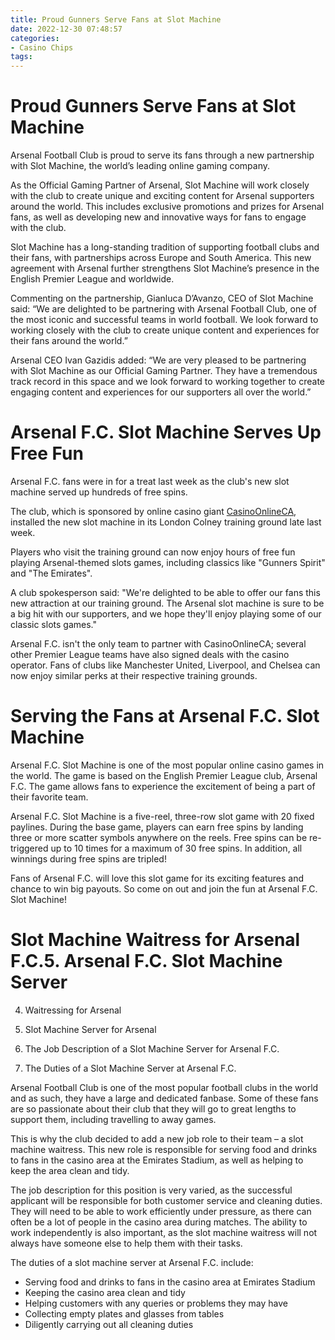 ```yaml
---
title: Proud Gunners Serve Fans at Slot Machine
date: 2022-12-30 07:48:57
categories:
- Casino Chips
tags:
---
```



#  Proud Gunners Serve Fans at Slot Machine

Arsenal Football Club is proud to serve its fans through a new partnership with Slot Machine, the world’s leading online gaming company.

As the Official Gaming Partner of Arsenal, Slot Machine will work closely with the club to create unique and exciting content for Arsenal supporters around the world. This includes exclusive promotions and prizes for Arsenal fans, as well as developing new and innovative ways for fans to engage with the club.

Slot Machine has a long-standing tradition of supporting football clubs and their fans, with partnerships across Europe and South America. This new agreement with Arsenal further strengthens Slot Machine’s presence in the English Premier League and worldwide.

Commenting on the partnership, Gianluca D’Avanzo, CEO of Slot Machine said: “We are delighted to be partnering with Arsenal Football Club, one of the most iconic and successful teams in world football. We look forward to working closely with the club to create unique content and experiences for their fans around the world.”

Arsenal CEO Ivan Gazidis added: “We are very pleased to be partnering with Slot Machine as our Official Gaming Partner. They have a tremendous track record in this space and we look forward to working together to create engaging content and experiences for our supporters all over the world.”

#  Arsenal F.C. Slot Machine Serves Up Free Fun

Arsenal F.C. fans were in for a treat last week as the club's new slot machine served up hundreds of free spins.

The club, which is sponsored by online casino giant <a href="https://www.casinoonlineca.ca">CasinoOnlineCA</a>, installed the new slot machine in its London Colney training ground late last week.

Players who visit the training ground can now enjoy hours of free fun playing Arsenal-themed slots games, including classics like "Gunners Spirit" and "The Emirates".

A club spokesperson said: "We're delighted to be able to offer our fans this new attraction at our training ground. The Arsenal slot machine is sure to be a big hit with our supporters, and we hope they'll enjoy playing some of our classic slots games."

Arsenal F.C. isn't the only team to partner with CasinoOnlineCA; several other Premier League teams have also signed deals with the casino operator. Fans of clubs like Manchester United, Liverpool, and Chelsea can now enjoy similar perks at their respective training grounds.

#  Serving the Fans at Arsenal F.C. Slot Machine

Arsenal F.C. Slot Machine is one of the most popular online casino games in the world. The game is based on the English Premier League club, Arsenal F.C. The game allows fans to experience the excitement of being a part of their favorite team.

Arsenal F.C. Slot Machine is a five-reel, three-row slot game with 20 fixed paylines. During the base game, players can earn free spins by landing three or more scatter symbols anywhere on the reels. Free spins can be re-triggered up to 10 times for a maximum of 30 free spins. In addition, all winnings during free spins are tripled!

Fans of Arsenal F.C. will love this slot game for its exciting features and chance to win big payouts. So come on out and join the fun at Arsenal F.C. Slot Machine!

#  Slot Machine Waitress for Arsenal F.C.5. Arsenal F.C. Slot Machine Server

4. Waitressing for Arsenal

3. Slot Machine Server for Arsenal

2. The Job Description of a Slot Machine Server for Arsenal F.C.
1. The Duties of a Slot Machine Server at Arsenal F.C.


Arsenal Football Club is one of the most popular football clubs in the world and as such, they have a large and dedicated fanbase. Some of these fans are so passionate about their club that they will go to great lengths to support them, including travelling to away games. 

This is why the club decided to add a new job role to their team – a slot machine waitress. This new role is responsible for serving food and drinks to fans in the casino area at the Emirates Stadium, as well as helping to keep the area clean and tidy. 

The job description for this position is very varied, as the successful applicant will be responsible for both customer service and cleaning duties. They will need to be able to work efficiently under pressure, as there can often be a lot of people in the casino area during matches. The ability to work independently is also important, as the slot machine waitress will not always have someone else to help them with their tasks. 

The duties of a slot machine server at Arsenal F.C. include: 
- Serving food and drinks to fans in the casino area at Emirates Stadium 
- Keeping the casino area clean and tidy 
- Helping customers with any queries or problems they may have 
- Collecting empty plates and glasses from tables 
- Diligently carrying out all cleaning duties